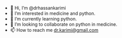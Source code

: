 - 👋 Hi, I’m @drhassankarimi
- 👀 I’m interested in medicine and python.
- 🌱 I’m currently learning python.
- 💞️ I’m looking to collaborate on python in medicine.
- 📫 How to reach me dr.karimi@gmail.com

<!---
drhassankarimi/drhassankarimi is a ✨ special ✨ repository because its `README.md` (this file) appears on your GitHub profile.
You can click the Preview link to take a look at your changes.
--->
